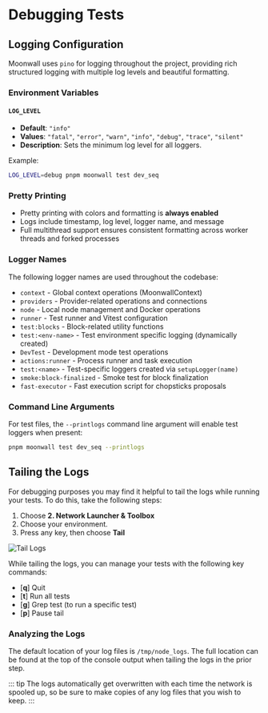 # Debugging Tests

## Logging Configuration

Moonwall uses `pino` for logging throughout the project, providing rich structured logging with multiple log levels and beautiful formatting.

### Environment Variables

#### `LOG_LEVEL`

- **Default**: `"info"`
- **Values**: `"fatal"`, `"error"`, `"warn"`, `"info"`, `"debug"`, `"trace"`, `"silent"`
- **Description**: Sets the minimum log level for all loggers.

Example:
```bash
LOG_LEVEL=debug pnpm moonwall test dev_seq
```

### Pretty Printing

- Pretty printing with colors and formatting is **always enabled**
- Logs include timestamp, log level, logger name, and message
- Full multithread support ensures consistent formatting across worker threads and forked processes

### Logger Names

The following logger names are used throughout the codebase:

- `context` - Global context operations (MoonwallContext)
- `providers` - Provider-related operations and connections
- `node` - Local node management and Docker operations
- `runner` - Test runner and Vitest configuration
- `test:blocks` - Block-related utility functions
- `test:<env-name>` - Test environment specific logging (dynamically created)
- `DevTest` - Development mode test operations
- `actions:runner` - Process runner and task execution
- `test:<name>` - Test-specific loggers created via `setupLogger(name)`
- `smoke:block-finalized` - Smoke test for block finalization
- `fast-executor` - Fast execution script for chopsticks proposals

### Command Line Arguments

For test files, the `--printlogs` command line argument will enable test loggers when present:

```bash
pnpm moonwall test dev_seq --printlogs
```

## Tailing the Logs

For debugging purposes you may find it helpful to tail the logs while running your tests. To do this, take the following steps: 

1. Choose **2. Network Launcher & Toolbox**
2. Choose your environment.
3. Press any key, then choose **Tail**

![Tail Logs](/tail.png)

While tailing the logs, you can manage your tests with the following key commands: 

- [**q**] Quit 
- [**t**] Run all tests 
- [**g**] Grep test (to run a specific test)
- [**p**] Pause tail 

### Analyzing the Logs

The default location of your log files is `/tmp/node_logs`. The full location can be found at the top of the console output when tailing the logs in the prior step. 

::: tip
The logs automatically get overwritten with each time the network is spooled up, so be sure to make copies of any log files that you wish to keep.
:::
